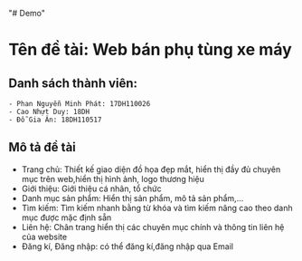 "# Demo"

# Tên đề tài: Web bán phụ tùng xe máy

## Danh sách thành viên:

    - Phan Nguyễn Minh Phát: 17DH110026
    - Cao Nhựt Duy: 18DH
    - Đỗ Gia Ân: 18DH110517

## Mô tả đề tài

<ul>
    <li>Trang chủ: Thiết kế giao diện đồ họa đẹp mắt, hiển thị đầy đủ chuyên mục trên web,hiển thị hình ảnh, logo thương hiệu</li>
    <li>Giới thiệu: Giới thiệu cá nhân, tổ chức</li>
    <li>Danh mục sản phẩm: Hiển thị sản phẩm, mô tả sản phẩm,...</li>
    <li>Tìm kiếm: Tìm kiếm nhanh bằng từ khóa và tìm kiếm nâng cao theo danh mục được mặc định sẵn </li>
    <li>Liên hệ: Chân trang hiển thị các chuyên mục chính và thông tin liên hệ của website</li>
    <li>Đăng kí, Đăng nhập: có thể đăng kí,đăng nhập qua Email</li> 
</ul>
